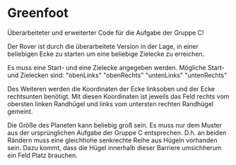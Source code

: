 # Greenfoot

Überarbeiteter und erweiterter Code für die Aufgabe der Gruppe C!

Der Rover ist durch die überarbeitete Version in der Lage, in einer beliebigen Ecke zu starten um eine beliebige Zielecke zu erreichen.

Es muss eine Start- und eine Zielecke angegeben werden.
Mögliche Start- und Zielecken sind: "obenLinks" "obenRechts" "untenLinks" "untenRechts"

Des Weiteren werden die Koordinaten der Ecke linksoben und der Ecke rechtsunten benötigt. Mit diesen Koordinaten ist jeweils das Feld rechts vom obersten linken Randhügel und links vom untersten rechten Randhügel gemeint.

Die Größe des Planeten kann beliebig groß sein. Es muss nur dem Muster aus der ursprünglichen Aufgabe der Gruppe C entsprechen.
D.h. an beiden Rändern muss eine gleichhohe senkrechte Reihe aus Hügeln vorhanden sein. Dazu kommt, dass die Hügel innerhalb dieser Barriere umsichherum ein Feld Platz brauchen.
